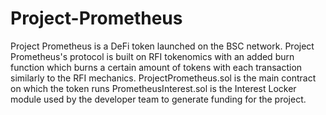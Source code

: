 # Project-Prometheus
Project Prometheus is a DeFi token launched on the BSC network. Project Prometheus's protocol is built on RFI tokenomics with an added burn function which burns a certain amount of tokens with each transaction similarly to the RFI mechanics.
ProjectPrometheus.sol is the main contract on which the token runs
PrometheusInterest.sol is the Interest Locker module used by the developer team to generate funding for the project.

